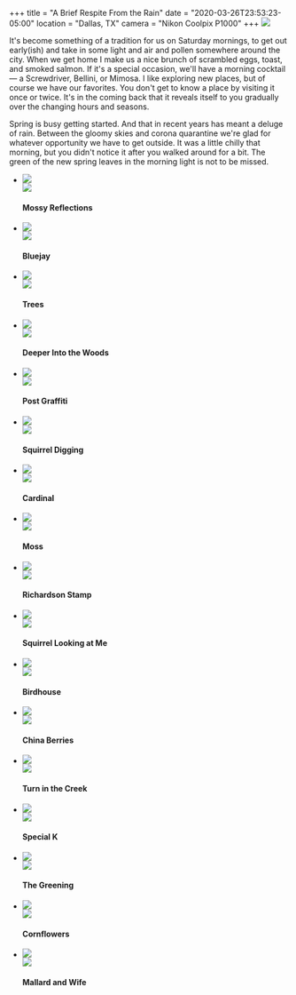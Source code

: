 +++
title = "A Brief Respite From the Rain"
date = "2020-03-26T23:53:23-05:00"
location = "Dallas, TX"
camera = "Nikon Coolpix P1000"
+++
<img src="https://live.staticflickr.com/65535/49702654813_8ab49e4b24_o.jpg">
<!--more-->
It's become something of a tradition for us on Saturday mornings, to get out early(ish) and take in some light and air and pollen somewhere around the city. When we get home I make us a nice brunch of scrambled eggs, toast, and smoked salmon. If it's a special occasion, we'll have a morning cocktail — a Screwdriver, Bellini, or Mimosa. I like exploring new places, but of course we have our favorites. You don't get to know a place by visiting it once or twice. It's in the coming back that it reveals itself to you gradually over the changing hours and seasons.

Spring is busy getting started. And that in recent years has meant a deluge of rain. Between the gloomy skies and corona quarantine we're glad for whatever opportunity we have to get outside. It was a little chilly that morning, but you didn't notice it after you walked around for a bit. The green of the new spring leaves in the morning light is not to be missed.

<div class="container-fluid">
<div class="demo-gallery dark mrb35">
	<ul id="lightgallery" class="list-unstyled row">
		<li data-sub-html="<h4>Mossy Reflections</h4><p></p>" data-src="https://live.staticflickr.com/65535/49702655868_d515cab52f_o.jpg" class="col-xs-6 col-sm-4 col-md-3">
			<a href><img class="img-responsive" src="https://live.staticflickr.com/65535/49702655868_d3741f7949.jpg"><div class="demo-gallery-poster"><img src="/img/zoom.png"></div></a><div class="wp-caption-text"><h4>Mossy Reflections</h4><p></p></div></li>
		<li data-sub-html="<h4>Bluejay</h4><p></p>" data-src="https://live.staticflickr.com/65535/49703186641_e96fbf780e_o.jpg" class="col-xs-6 col-sm-4 col-md-3">
			<a href><img class="img-responsive" src="https://live.staticflickr.com/65535/49703186641_d71caea129.jpg"><div class="demo-gallery-poster"><img src="/img/zoom.png"></div></a><div class="wp-caption-text"><h4>Bluejay</h4><p></p></div></li>
		<li data-sub-html="<h4>Trees</h4><p></p>" data-src="https://live.staticflickr.com/65535/49702654628_b4df03f174_o.jpg" class="col-xs-6 col-sm-4 col-md-3">
			<a href><img class="img-responsive" src="https://live.staticflickr.com/65535/49702654628_d6f7f18f9a.jpg"><div class="demo-gallery-poster"><img src="/img/zoom.png"></div></a><div class="wp-caption-text"><h4>Trees</h4><p></p></div></li>
		<li data-sub-html="<h4>Deeper Into the Woods</h4><p></p>" data-src="https://live.staticflickr.com/65535/49703503227_62fd1fbf96_o.jpg" class="col-xs-6 col-sm-4 col-md-3">
			<a href><img class="img-responsive" src="https://live.staticflickr.com/65535/49703503227_88064e3e1e.jpg"><div class="demo-gallery-poster"><img src="/img/zoom.png"></div></a><div class="wp-caption-text"><h4>Deeper Into the Woods</h4><p></p></div></li>
		<li data-sub-html="<h4>Post Graffiti</h4><p></p>" data-src="https://live.staticflickr.com/65535/49703187881_7e0f9936b2_o.jpg" class="col-xs-6 col-sm-4 col-md-3">
			<a href><img class="img-responsive" src="https://live.staticflickr.com/65535/49703187881_929e0a25d9.jpg"><div class="demo-gallery-poster"><img src="/img/zoom.png"></div></a><div class="wp-caption-text"><h4>Post Graffiti</h4><p></p></div></li>
		<li data-sub-html="<h4>Squirrel Digging</h4><p></p>" data-src="https://live.staticflickr.com/65535/49703502937_038c7b0ee6_o.jpg" class="col-xs-6 col-sm-4 col-md-3">
			<a href><img class="img-responsive" src="https://live.staticflickr.com/65535/49703502937_e4c249c74a.jpg"><div class="demo-gallery-poster"><img src="/img/zoom.png"></div></a><div class="wp-caption-text"><h4>Squirrel Digging</h4><p></p></div></li>
		<li data-sub-html="<h4>Cardinal</h4><p></p>" data-src="https://live.staticflickr.com/65535/49703503117_945f3e4a0e_o.jpg" class="col-xs-6 col-sm-4 col-md-3">
			<a href><img class="img-responsive" src="https://live.staticflickr.com/65535/49703503117_50871a739f.jpg"><div class="demo-gallery-poster"><img src="/img/zoom.png"></div></a><div class="wp-caption-text"><h4>Cardinal</h4><p></p></div></li>
		<li data-sub-html="<h4>Moss</h4><p></p>" data-src="https://live.staticflickr.com/65535/49702655483_f0f3ddc336_o.jpg" class="col-xs-6 col-sm-4 col-md-3">
			<a href><img class="img-responsive" src="https://live.staticflickr.com/65535/49702655483_c563d4293a.jpg"><div class="demo-gallery-poster"><img src="/img/zoom.png"></div></a><div class="wp-caption-text"><h4>Moss</h4><p></p></div></li>
		<li data-sub-html="<h4>Richardson Stamp</h4><p></p>" data-src="https://live.staticflickr.com/65535/49703188136_76dd7c7922_o.jpg" class="col-xs-6 col-sm-4 col-md-3">
			<a href><img class="img-responsive" src="https://live.staticflickr.com/65535/49703188136_af8f4d49e9.jpg"><div class="demo-gallery-poster"><img src="/img/zoom.png"></div></a><div class="wp-caption-text"><h4>Richardson Stamp</h4><p></p></div></li>
		<li data-sub-html="<h4>Squirrel Looking at Me</h4><p></p>" data-src="https://live.staticflickr.com/65535/49702654503_ac9bf3cda7_o.jpg" class="col-xs-6 col-sm-4 col-md-3">
			<a href><img class="img-responsive" src="https://live.staticflickr.com/65535/49702654503_318fabd4c6.jpg"><div class="demo-gallery-poster"><img src="/img/zoom.png"></div></a><div class="wp-caption-text"><h4>Squirrel Looking at Me</h4><p></p></div></li>
		<li data-sub-html="<h4>Birdhouse</h4><p></p>" data-src="https://live.staticflickr.com/65535/49703504022_a0a53c3cb4_o.jpg" class="col-xs-6 col-sm-4 col-md-3">
			<a href><img class="img-responsive" src="https://live.staticflickr.com/65535/49703504022_9c90b9099b.jpg"><div class="demo-gallery-poster"><img src="/img/zoom.png"></div></a><div class="wp-caption-text"><h4>Birdhouse</h4><p></p></div></li>
		<li data-sub-html="<h4>China Berries</h4><p></p>" data-src="https://live.staticflickr.com/65535/49702654228_df8aa6f08c_o.jpg" class="col-xs-6 col-sm-4 col-md-3">
			<a href><img class="img-responsive" src="https://live.staticflickr.com/65535/49702654228_e534d86468.jpg"><div class="demo-gallery-poster"><img src="/img/zoom.png"></div></a><div class="wp-caption-text"><h4>China Berries</h4><p></p></div></li>
		<li data-sub-html="<h4>Turn in the Creek</h4><p></p>" data-src="https://live.staticflickr.com/65535/49703503982_d03f4fc736_o.jpg" class="col-xs-6 col-sm-4 col-md-3">
			<a href><img class="img-responsive" src="https://live.staticflickr.com/65535/49703503982_4f77b45878.jpg"><div class="demo-gallery-poster"><img src="/img/zoom.png"></div></a><div class="wp-caption-text"><h4>Turn in the Creek</h4><p></p></div></li>
		<li data-sub-html="<h4>Special K</h4><p></p>" data-src="https://live.staticflickr.com/65535/49703186591_f74c744dcb_o.jpg" class="col-xs-6 col-sm-4 col-md-3">
			<a href><img class="img-responsive" src="https://live.staticflickr.com/65535/49703186591_b056e7b841.jpg"><div class="demo-gallery-poster"><img src="/img/zoom.png"></div></a><div class="wp-caption-text"><h4>Special K</h4><p></p></div></li>
		<li data-sub-html="<h4>The Greening</h4><p></p>" data-src="https://live.staticflickr.com/65535/49703187681_c4dcddcd3f_o.jpg" class="col-xs-6 col-sm-4 col-md-3">
			<a href><img class="img-responsive" src="https://live.staticflickr.com/65535/49703187681_f8234c3a33.jpg"><div class="demo-gallery-poster"><img src="/img/zoom.png"></div></a><div class="wp-caption-text"><h4>The Greening</h4><p></p></div></li>
		<li data-sub-html="<h4>Cornflowers</h4><p></p>" data-src="https://live.staticflickr.com/65535/49703188011_593d13f008_o.jpg" class="col-xs-6 col-sm-4 col-md-3">
			<a href><img class="img-responsive" src="https://live.staticflickr.com/65535/49703188011_804f1634a1.jpg"><div class="demo-gallery-poster"><img src="/img/zoom.png"></div></a><div class="wp-caption-text"><h4>Cornflowers</h4><p></p></div></li>
		<li data-sub-html="<h4>Mallard and Wife</h4><p></p>" data-src="https://live.staticflickr.com/65535/49702654813_8ab49e4b24_o.jpg" class="col-xs-6 col-sm-4 col-md-3">
			<a href><img class="img-responsive" src="https://live.staticflickr.com/65535/49702654813_634a0ee1e6.jpg"><div class="demo-gallery-poster"><img src="/img/zoom.png"></div></a><div class="wp-caption-text"><h4>Mallard and Wife</h4><p></p></div></li>
	</ul>
</div>
</div>
